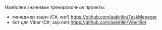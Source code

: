 Наиболее значимые тренировочные проекты:
- менеджер задач (C#, wpf) https://github.com/aakirilin/TaskMeneger
- бот для Viber (C#, asp.net) https://github.com/aakirilin/ViberBot
